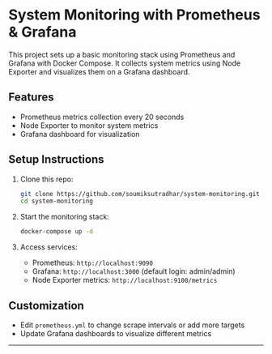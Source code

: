 # System Monitoring with Prometheus & Grafana

This project sets up a basic monitoring stack using Prometheus and Grafana with Docker Compose. It collects system metrics using Node Exporter and visualizes them on a Grafana dashboard.

## Features
- Prometheus metrics collection every 20 seconds
- Node Exporter to monitor system metrics
- Grafana dashboard for visualization

## Setup Instructions

1. Clone this repo:

    ```bash
    git clone https://github.com/soumiksutradhar/system-monitoring.git
    cd system-monitoring
    ```

2. Start the monitoring stack:

    ```bash
    docker-compose up -d
    ```

3. Access services:
   - Prometheus: `http://localhost:9090`
   - Grafana: `http://localhost:3000` (default login: admin/admin)
   - Node Exporter metrics: `http://localhost:9100/metrics`

## Customization

- Edit `prometheus.yml` to change scrape intervals or add more targets
- Update Grafana dashboards to visualize different metrics

---
